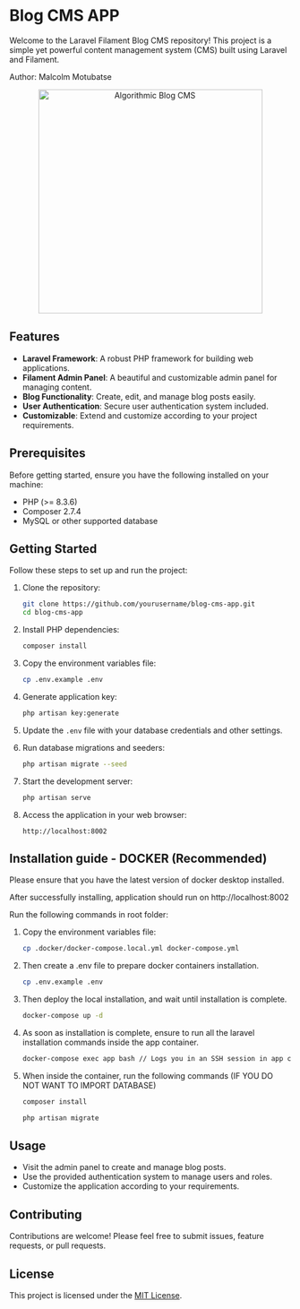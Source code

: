 # Blog CMS APP

Welcome to the Laravel Filament Blog CMS repository! This project is a simple yet powerful content management system (CMS) built using Laravel and Filament.

Author: Malcolm Motubatse

<p align="center">
    <a href="#">
        <img 
            src="https://res.cloudinary.com/droskhnig/image/upload/v1714300884/screenshot_anstde.png" 
            width="400" 
            alt="Algorithmic Blog CMS" />
    </a>
</p>


## Features

- **Laravel Framework**: A robust PHP framework for building web applications.
- **Filament Admin Panel**: A beautiful and customizable admin panel for managing content.
- **Blog Functionality**: Create, edit, and manage blog posts easily.
- **User Authentication**: Secure user authentication system included.
- **Customizable**: Extend and customize according to your project requirements.

## Prerequisites

Before getting started, ensure you have the following installed on your machine:

- PHP (>= 8.3.6)
- Composer 2.7.4
- MySQL or other supported database

## Getting Started

Follow these steps to set up and run the project:

1. Clone the repository:

    ```bash
    git clone https://github.com/yourusername/blog-cms-app.git
    cd blog-cms-app
    ```

2. Install PHP dependencies:

    ```bash
    composer install
    ```

3. Copy the environment variables file:

    ```bash
    cp .env.example .env
    ```

4. Generate application key:

    ```bash
    php artisan key:generate
    ```

5. Update the `.env` file with your database credentials and other settings.

6. Run database migrations and seeders:

    ```bash
    php artisan migrate --seed
    ```

7. Start the development server:

    ```bash
    php artisan serve
    ```

8. Access the application in your web browser:

    ```
    http://localhost:8002
    ```

## Installation guide - DOCKER (Recommended)

Please ensure that you have the latest version of docker desktop installed.

After successfully installing, application should run on http://localhost:8002

Run the following commands in root folder:

1. Copy the environment variables file:

    ```bash
    cp .docker/docker-compose.local.yml docker-compose.yml
    ```

2. Then create a .env file to prepare docker containers installation.

    ```bash
    cp .env.example .env
    ```

3. Then deploy the local installation, and wait until installation is complete.

    ```bash
    docker-compose up -d
    ```

4. As soon as installation is complete, ensure to run all the laravel installation commands inside the app container.

    ```bash
    docker-compose exec app bash // Logs you in an SSH session in app container
    ```

5. When inside the container, run the following commands (IF YOU DO NOT WANT TO IMPORT DATABASE)

    ```bash
    composer install
    ```

    ```bash
    php artisan migrate
    ```

## Usage

- Visit the admin panel to create and manage blog posts.
- Use the provided authentication system to manage users and roles.
- Customize the application according to your requirements.

## Contributing

Contributions are welcome! Please feel free to submit issues, feature requests, or pull requests.

## License

This project is licensed under the [MIT License](LICENSE).
